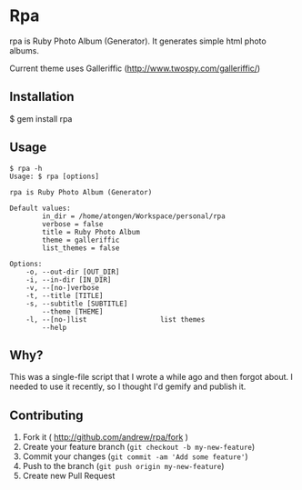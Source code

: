 # Rpa

rpa is Ruby Photo Album (Generator). It generates simple html photo albums.

Current theme uses Galleriffic (http://www.twospy.com/galleriffic/)

## Installation

$ gem install rpa

## Usage

```
$ rpa -h
Usage: $ rpa [options]

rpa is Ruby Photo Album (Generator)

Default values:
        in_dir = /home/atongen/Workspace/personal/rpa
        verbose = false
        title = Ruby Photo Album
        theme = galleriffic
        list_themes = false

Options:
    -o, --out-dir [OUT_DIR]
    -i, --in-dir [IN_DIR]
    -v, --[no-]verbose
    -t, --title [TITLE]
    -s, --subtitle [SUBTITLE]
        --theme [THEME]
    -l, --[no-]list                  list themes
        --help
```

## Why?

This was a single-file script that I wrote a while ago and then
forgot about. I needed to use it recently, so I thought I'd
gemify and publish it.

## Contributing

1. Fork it ( http://github.com/andrew/rpa/fork )
2. Create your feature branch (`git checkout -b my-new-feature`)
3. Commit your changes (`git commit -am 'Add some feature'`)
4. Push to the branch (`git push origin my-new-feature`)
5. Create new Pull Request
